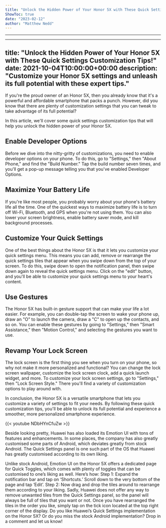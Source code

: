 ```yaml
---
title: "Unlock the Hidden Power of Your Honor 5X with These Quick Settings Customization Tips!"
ShowToc: true 
date: "2023-02-12"
author: "Matthew Nedd"
---
```

*****
---
title: "Unlock the Hidden Power of Your Honor 5X with These Quick Settings Customization Tips!"
date: 2021-10-04T10:00:00+00:00
description: "Customize your Honor 5X settings and unleash its full potential with these expert tips."
---

If you're the proud owner of an Honor 5X, then you already know that it's a powerful and affordable smartphone that packs a punch. However, did you know that there are plenty of customization settings that you can tweak to take advantage of its full potential?

In this article, we'll cover some quick settings customization tips that will help you unlock the hidden power of your Honor 5X.

## Enable Developer Options

Before we dive into the nitty-gritty of customizations, you need to enable developer options on your phone. To do this, go to "Settings," then "About Phone," and find the "Build Number." Tap the build number seven times, and you'll get a pop-up message telling you that you've enabled Developer Options.

## Maximize Your Battery Life

If you're like most people, you probably worry about your phone's battery life all the time. One of the quickest ways to maximize battery life is to turn off Wi-Fi, Bluetooth, and GPS when you're not using them. You can also lower your screen brightness, enable battery saver mode, and kill background processes.

## Customize Your Quick Settings

One of the best things about the Honor 5X is that it lets you customize your quick settings menu. This means you can add, remove or rearrange the quick settings tiles that appear when you swipe down from the top of your screen. To do this, swipe down to open the notification panel, then swipe down again to reveal the quick settings menu. Click on the "edit" button, and you'll be able to customize your quick settings menu to your heart's content.

## Use Gestures

The Honor 5X has built-in gesture support that can make your life a lot easier. For example, you can double-tap the screen to wake your phone up, draw an "O" to launch the camera, draw a "C" to open up the contacts, and so on. You can enable these gestures by going to "Settings," then "Smart Assistance," then "Motion Control," and selecting the gestures you want to use.

## Revamp Your Lock Screen

The lock screen is the first thing you see when you turn on your phone, so why not make it more personalized and functional? You can change the lock screen wallpaper, customize the lock screen clock, add a quick launch widget, and more. To customize your lock screen settings, go to "Settings," then "Lock Screen Style." There you'll find a variety of customization options to play around with.

In conclusion, the Honor 5X is a versatile smartphone that lets you customize a variety of settings to fit your needs. By following these quick customization tips, you'll be able to unlock its full potential and experience a smoother, more personalized smartphone experience.

{{< youtube NDbHYnCfuZw >}} 



Beside looking pretty, Huawei has also loaded its Emotion UI with tons of features and enhancements. In some places, the company has also greatly customised some parts of Android, which deviates greatly from stock Android. The Quick Settings panel is one such part of the OS that Huawei has greatly customised according to its own liking.

Unlike stock Android, Emotion UI on the Honor 5X offers a dedicated page for Quick Toggles, which comes with plenty of toggles that can be customised to one’s liking as well. Here’s how:
Step 1: Expand the notification bar and tap on ‘Shortcuts.’ Scroll down to the very bottom of the page and tap ‘Edit’.
Step 2: Now drag and drop the tiles around to rearrange them according to your liking. Sadly, Huawei does not offer any way to remove unwanted tiles from the Quick Settings panel, so the panel will always be full of tiles that you want or not.
Once you have rearranged the tiles in the order you like, simply tap on the tick icon located at the top right corner of the display.
Do you like Huawei’s Quick Settings implementation on the Honor 5X? Or do you miss the stock Android implementation? Drop in a comment and let us know!




